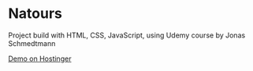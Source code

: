 # Natours
Project build with HTML, CSS, JavaScript, using Udemy course by Jonas Schmedtmann


[Demo on Hostinger](https://cdn.pixabay.com/photo/2017/06/16/07/26/under-construction-2408062_1280.png)               

